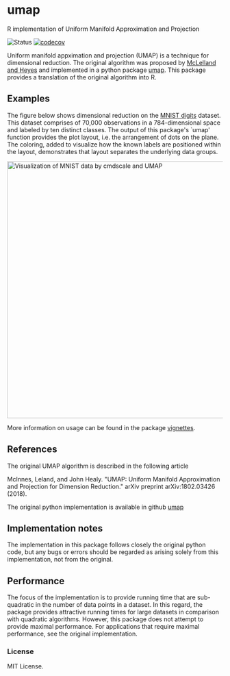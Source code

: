 # umap
R implementation of Uniform Manifold Approximation and Projection

![Status](https://travis-ci.org/tkonopka/umap.svg?branch=master)
[![codecov](https://codecov.io/gh/tkonopka/umap/branch/master/graph/badge.svg)](https://codecov.io/gh/tkonopka/umap)


Uniform manifold appximation and projection (UMAP) is a technique for dimensional reduction. The original algorithm was proposed by [McLelland and Heyes](https://arxiv.org/abs/1802.03426) and
implemented in a python package [umap](https://github.com/lmcinnes/umap). This package provides a translation of the original algorithm into R. 




## Examples

The figure below shows dimensional reduction on the [MNIST digits](https://en.wikipedia.org/wiki/MNIST_database) dataset. This dataset comprises of 70,000 observations in a 784-dimensional space and labeled by ten distinct classes. The output of this package's `umap' function provides the plot layout, i.e. the arrangement of dots on the plane. The coloring, added to visualize how the known labels are positioned within the layout, demonstrates that layout separates the underlying data groups.

<img src="https://github.com/tkonopka/umap/blob/master/images/readme_mnist.png?raw=true" alt="Visualization of MNIST data by cmdscale and UMAP" width="600px">
</img>

More information on usage can be found in the package [vignettes]().




## References

The original UMAP algorithm is described in the following article

McInnes, Leland, and John Healy. "UMAP: Uniform Manifold Approximation and Projection for Dimension Reduction." arXiv preprint arXiv:1802.03426 (2018).

The original python implementation is available in github [umap](https://github.com/lmcinnes/umap)





## Implementation notes

The implementation in this package follows closely the original python code, but any bugs or errors should be regarded as arising solely from this implementation, not from the original.


## Performance

The focus of the implementation is to provide running time that are sub-quadratic in the number of data points in a dataset. In this regard, the package provides attractive running times for large datasets in comparison with quadratic algorithms. However, this package does not attempt to provide maximal performance. For applications that require maximal performance, see the original implementation. 


### License

MIT License.


